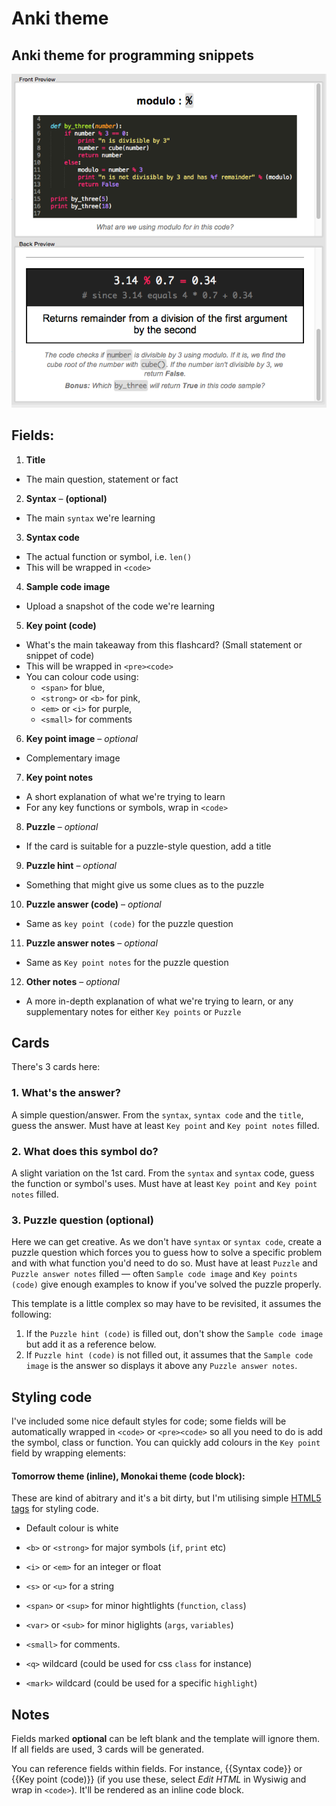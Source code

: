 # Anki theme
## Anki theme for programming snippets


![Preview image](./img/preview.png)

## Fields:

1. **Title**
  - The main question, statement or fact
2. **Syntax** – **(optional)**
  - The main `syntax` we're learning
3. **Syntax code**
  - The actual function or symbol, i.e. `len()`
  - This will be wrapped in `<code>`
4. **Sample code image**
  - Upload a snapshot of the code we're learning
5. **Key point (code)**
  - What's the main takeaway from this flashcard? (Small statement or snippet of code)
  - This will be wrapped in `<pre><code>`
  - You can colour code using:
    - `<span>` for blue,
    - `<strong>` or `<b>` for pink,
    - `<em>` or `<i>` for purple,
    - `<small>` for comments
6. **Key point image** – *optional*
  - Complementary image
7. **Key point notes**
  - A short explanation of what we're trying to learn
  - For any key functions or symbols, wrap in `<code>`
8. **Puzzle** – *optional*
  - If the card is suitable for a puzzle-style question, add a title
9. **Puzzle hint** – *optional*
  - Something that might give us some clues as to the puzzle
10. **Puzzle answer (code)** – *optional*
  - Same as `key point (code)` for the puzzle question
11. **Puzzle answer notes** – *optional*
  - Same as `Key point notes` for the puzzle question
12. **Other notes** – *optional*
  - A more in-depth explanation of what we're trying to learn, or any supplementary notes for either `Key points` or `Puzzle`


## Cards

There's 3 cards here:

### 1. What's the answer?

A simple question/answer. From the `syntax`, `syntax code` and the `title`, guess the answer. Must have at least `Key point` and `Key point notes` filled.

### 2. What does this symbol do?

A slight variation on the 1st card. From the `syntax` and `syntax` code, guess the function or symbol's uses. Must have at least `Key point` and `Key point notes` filled.

### 3. Puzzle question (optional)

Here we can get creative. As we don't have `syntax` or `syntax code`, create a puzzle question which forces you to guess how to solve a specific problem and with what function you'd need to do so. Must have at least `Puzzle` and `Puzzle answer notes` filled — often `Sample code image` and `Key points (code)` give enough examples to know if you've solved the puzzle properly.

This template is a little complex so may have to be revisited, it assumes the following:

1. If the `Puzzle hint (code)` is filled out, don't show the `Sample code image` but add it as a reference below.
2. If `Puzzle hint (code)` is not filled out, it assumes that the `Sample code image` is the answer so displays it above any `Puzzle answer notes`.


## Styling code

I've included some nice default styles for code; some fields will be automatically wrapped in `<code>` or `<pre><code>` so all you need to do is add the symbol, class or function. You can quickly add colours in the `Key point` field by wrapping elements:

#### Tomorrow theme (inline), Monokai theme (code block):
These are kind of abitrary and it's a bit dirty, but I'm utilising simple [HTML5 tags](https://developer.mozilla.org/en/docs/Web/HTML/Element) for styling code.

- Default colour is white
- `<b>` or `<strong>` for major symbols (`if`, `print` etc)
- `<i>` or `<em>` for an integer or float
- `<s>` or `<u>` for a string
- `<span>` or `<sup>` for minor hightlights (`function`, `class`)
- `<var>` or `<sub>` for minor higlights (`args`, `variables`)
- `<small>` for comments.

- `<q>` wildcard (could be used for css `class` for instance)
- `<mark>` wildcard (could be used for a specific `highlight`)


## Notes

Fields marked **optional** can be left blank and the template will ignore them. If all fields are used, 3 cards will be generated.

You can reference fields within fields. For instance, {{Syntax code}} or {{Key point (code)}} (if you use these, select *Edit HTML* in Wysiwig and wrap in `<code>`). It'll be rendered as an inline code block.
